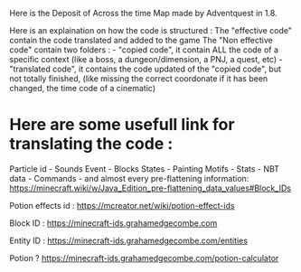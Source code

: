 Here is the Deposit of Across the time Map made by Adventquest in 1.8.

Here is an explaination on how the code is structured : 
The "effective code" contain the code translated and added to the game
The "Non effective code" contain two folders :
    - "copied code", it contain ALL the code of a specific context (like a boss, a dungeon/dimension, a PNJ, a quest, etc)
    - "translated code", it contains the code updated of the "copied code", but not totally finished, (like missing the correct coordonate if it has been changed, the time code of a cinematic)


# Here are some usefull link for translating the code :

Particle id - Sounds Event - Blocks States - Painting Motifs - Stats - NBT data - Commands - and almost every pre-flattening information:
https://minecraft.wiki/w/Java_Edition_pre-flattening_data_values#Block_IDs

Potion effects id :
https://mcreator.net/wiki/potion-effect-ids

Block ID : 
https://minecraft-ids.grahamedgecombe.com

Entity ID : 
https://minecraft-ids.grahamedgecombe.com/entities

Potion ?
https://minecraft-ids.grahamedgecombe.com/potion-calculator
